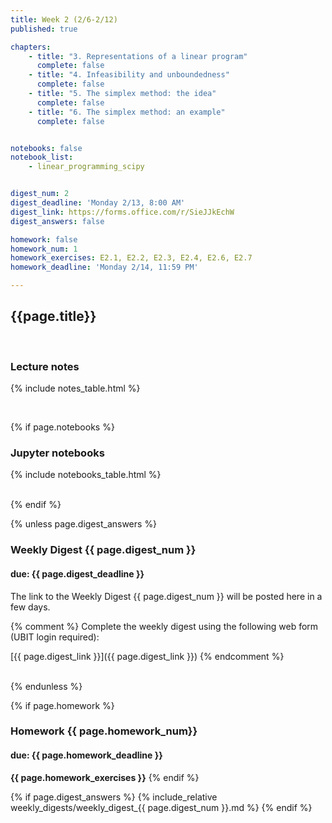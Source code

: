 ```yaml
---
title: Week 2 (2/6-2/12)
published: true

chapters:
    - title: "3. Representations of a linear program"
      complete: false
    - title: "4. Infeasibility and unboundedness"
      complete: false
    - title: "5. The simplex method: the idea"
      complete: false
    - title: "6. The simplex method: an example"
      complete: false


notebooks: false
notebook_list:
    - linear_programming_scipy


digest_num: 2
digest_deadline: 'Monday 2/13, 8:00 AM'
digest_link: https://forms.office.com/r/SieJJkEchW
digest_answers: false

homework: false
homework_num: 1
homework_exercises: E2.1, E2.2, E2.3, E2.4, E2.6, E2.7
homework_deadline: 'Monday 2/14, 11:59 PM'

---
```


<style>
    ul {
        padding-left: 20px;
    }
</style>


## {{page.title}}

<br/>

### Lecture notes

{% include notes_table.html %}

<br/>

{% if page.notebooks %}
### Jupyter notebooks

{% include notebooks_table.html %}

<br/>
{% endif %}


{% unless page.digest_answers %}
### Weekly Digest {{ page.digest_num }}
#### due: {{ page.digest_deadline }}

The link to the Weekly Digest {{ page.digest_num }} will be posted here
in a few days.

{% comment %}
Complete the weekly digest using the following web form (UBIT login required):

[{{ page.digest_link }}]({{ page.digest_link }})
{% endcomment %}

<br/>
{% endunless %}


{% if page.homework %}
### Homework {{ page.homework_num}}
#### due: {{ page.homework_deadline }}

<b>{{ page.homework_exercises }}</b>
{% endif %}

{% if page.digest_answers %}
{% include_relative weekly_digests/weekly_digest_{{ page.digest_num }}.md %}
{% endif %}